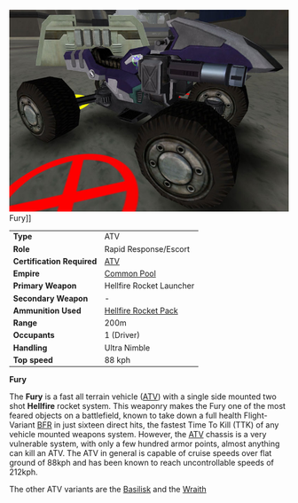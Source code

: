 ![](../images/Fury.jpg "fig:Fury.jpg") Fury\]\]

|                            |                                                               |
| -------------------------- | ------------------------------------------------------------- |
| **Type**                   | ATV                                                           |
| **Role**                   | Rapid Response/Escort                                         |
| **Certification Required** | [ATV](../certifications/ATV_(Certification).md)             |
| **Empire**                 | [Common Pool](../terminology/Common_Pool.md)                  |
| **Primary Weapon**         | Hellfire Rocket Launcher                                      |
| **Secondary Weapon**       | \-                                                            |
| **Ammunition Used**        | [Hellfire Rocket Pack](../ammunition/Hellfire_Rocket_Pack.md) |
| **Range**                  | 200m                                                          |
| **Occupants**              | 1 (Driver)                                                    |
| **Handling**               | Ultra Nimble                                                  |
| **Top speed**              | 88 kph                                                        |

**Fury**

The **Fury** is a fast all terrain vehicle ([ATV](ATV.md)) with a single side
mounted two shot **Hellfire** rocket system. This weaponry makes the Fury one of
the most feared objects on a battlefield, known to take down a full health
Flight-Variant [BFR](BattleFrame_Robotics.md) in just sixteen direct hits, the
fastest Time To Kill (TTK) of any vehicle mounted weapons system. However, the
[ATV](ATV.md) chassis is a very vulnerable system, with only a few hundred armor
points, almost anything can kill an ATV. The ATV in general is capable of cruise
speeds over flat ground of 88kph and has been known to reach uncontrollable
speeds of 212kph.

The other ATV variants are the [Basilisk](Basilisk.md) and the
[Wraith](Wraith.md)



